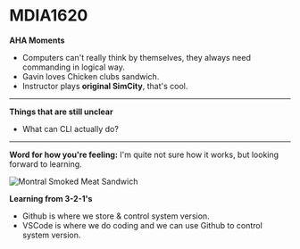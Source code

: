 # MDIA1620
**AHA Moments**
- Computers can't really think by themselves, they always need commanding in logical way.
- Gavin loves Chicken clubs sandwich.
- Instructor plays **original SimCity**, that's cool.
---


**Things that are still unclear**
- What can CLI actually do?


---
**Word for how you're feeling:**
I'm quite not sure how it works, but looking forward to learning.


![Montral Smoked Meat Sandwich](https://www.bhg.com/thmb/k7SU4KbGNb7bsSMdvxMiIFn28g4=/750x0/filters:no_upscale():max_bytes(150000):strip_icc()/grilled-cheese-sandwiches-RU197054-0026ddec06634f3eb9b1a3649a114e3d.jpg)

**Learning from 3-2-1's**
- Github is where we store & control system version.
- VSCode is where we do coding and we can use Github to control system version.
